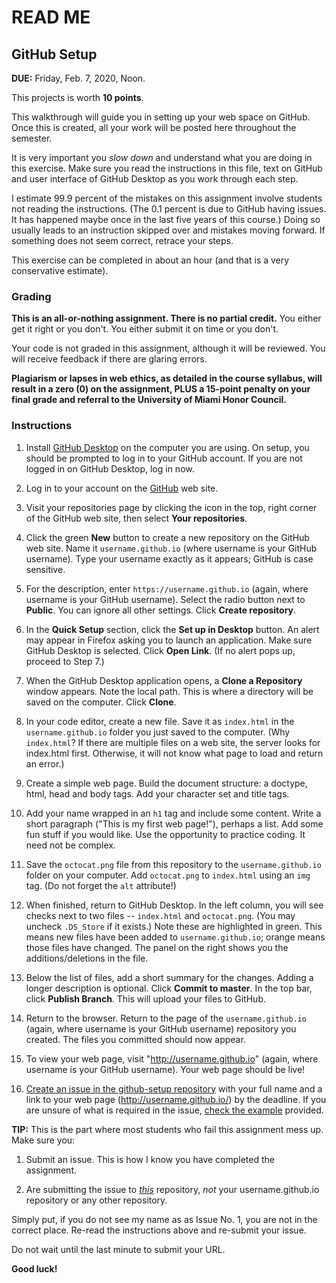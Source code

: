 # READ ME

## GitHub Setup

**DUE:** Friday, Feb. 7, 2020, Noon.

This projects is worth **10 points**.

This walkthrough will guide you in setting up your web space on GitHub. Once this is created, all your work will be posted here throughout the semester.

It is very important you *slow down* and understand what you are doing in this exercise. Make sure you read the instructions in this file, text on GitHub and user interface of GitHub Desktop as you work through each step.

I estimate 99.9 percent of the mistakes on this assignment involve students not reading the instructions. (The 0.1 percent is due to GitHub having issues. It has happened maybe once in the last five years of this course.) Doing so usually leads to an instruction skipped over and mistakes moving forward. If something does not seem correct, retrace your steps.

This exercise can be completed in about an hour (and that is a very conservative estimate).


### Grading

**This is an all-or-nothing assignment. There is no partial credit.** You either get it right or you don't. You either submit it on time or you don't.

Your code is not graded in this assignment, although it will be reviewed. You will receive feedback if there are glaring errors.

**Plagiarism or lapses in web ethics, as detailed in the course syllabus, will result in a zero (0) on the assignment, PLUS a 15-point penalty on your final grade and referral to the University of Miami Honor Council.**


### Instructions

1. Install [GitHub Desktop](http://desktop.github.com) on the computer you are using. On setup, you should be prompted to log in to your GitHub account. If you are not logged in on GitHub Desktop, log in now.

2. Log in to your account on the [GitHub](http://github.com) web site.

3. Visit your repositories page by clicking the icon in the top, right corner of the GitHub web site, then select **Your repositories**.

4. Click the green **New** button to create a new repository on the GitHub web site. Name it `username.github.io` (where username is your GitHub username). Type your username exactly as it appears; GitHub is case sensitive.

5. For the description, enter `https://username.github.io` (again, where username is your GitHub username). Select the radio button next to **Public**. You can ignore all other settings. Click **Create repository**.

6. In the **Quick Setup** section, click the **Set up in Desktop** button. An alert may appear in Firefox asking you to launch an application. Make sure GitHub Desktop is selected. Click **Open Link**. (If no alert pops up, proceed to Step 7.)

7. When the GitHub Desktop application opens, a **Clone a Repository** window appears. Note the local path. This is where a directory will be saved on the computer. Click **Clone**.

8. In your code editor, create a new file. Save it as `index.html` in the `username.github.io` folder you just saved to the computer. (Why `index.html`? If there are multiple files on a web site, the server looks for index.html first. Otherwise, it will not know what page to load and return an error.)

9. Create a simple web page. Build the document structure: a doctype, html, head and body tags. Add your character set and title tags.

10. Add your name wrapped in an `h1` tag and include some content. Write a short paragraph ("This is my first web page!"), perhaps a list. Add some fun stuff if you would like. Use the opportunity to practice coding. It need not be complex.

11. Save the `octocat.png` file from this repository to the `username.github.io` folder on your computer. Add `octocat.png` to `index.html` using an `img` tag. (Do not forget the `alt` attribute!)

12. When finished, return to GitHub Desktop. In the left column, you will see checks next to two files -- `index.html` and `octocat.png`. (You may uncheck `.DS_Store` if it exists.) Note these are highlighted in green. This means new files have been added to `username.github.io`; orange means those files have changed. The panel on the right shows you the additions/deletions in the file.

13. Below the list of files, add a short summary for the changes. Adding a longer description is optional. Click **Commit to master**. In the top bar, click **Publish Branch**. This will upload your files to GitHub.

14. Return to the browser. Return to the page of the `username.github.io` (again, where username is your GitHub username) repository you created. The files you committed should now appear.

15. To view your web page, visit "http://username.github.io" (again, where username is your GitHub username). Your web page should be live!

16. [Create an issue in the github-setup repository](https://github.com/umiami-web-design/github-setup/issues) with your full name and a link to your web page (http://username.github.io/) by the deadline. If you are unsure of what is required in the issue, [check the example](https://github.com/umiami-web-design/github-setup/issues/1) provided.

  **TIP:** This is the part where most students who fail this assignment mess up. Make sure you:

  1. Submit an issue. This is how I know you have completed the assignment.

  2. Are submitting the issue to *[this](https://github.com/umiami-web-design/github-setup/issues)* repository, *not* your username.github.io repository or any other repository.

  Simply put, if you do not see my name as as Issue No. 1, you are not in the correct place. Re-read the instructions above and re-submit your issue.

Do not wait until the last minute to submit your URL.

**Good luck!**

